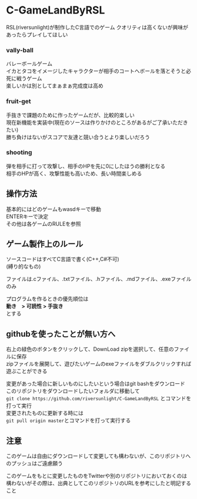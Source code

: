 # C-GameLandByRSL
RSL(riversunlight)が制作したC言語でのゲーム
クオリティは高くないが興味があったらプレイしてほしい

### vally-ball
バレーボールゲーム  
イカとタコをイメージしたキャラクターが相手のコートへボールを落とそうと必死に戦うゲーム  
楽しいかは別としてまぁまぁ完成度は高め

###  fruit-get
手抜きで課題のために作ったゲームだが、比較的楽しい  
現在新機能を実装中(現在のソースは作りかけのところがあるがご了承いただきたい)  
勝ち負けはないがスコアで友達と競い合うとより楽しいだろう

### shooting
弾を相手に打って攻撃し、相手のHPを先に0にしたほうの勝利となる  
相手のHPが高く、攻撃性能も高いため、長い時間楽しめる

## 操作方法
基本的にはどのゲームもwasdキーで移動  
ENTERキーで決定  
その他は各ゲームのRULEを参照


## ゲーム製作上のルール
ソースコードはすべてC言語で書く(C++,C#不可)  
(縛り的なもの)

ファイルは.cファイル、.txtファイル、.hファイル、.mdファイル、.exeファイルのみ

プログラムを作るときの優先順位は  
**動き　> 可読性 > 手抜き**  
とする

## githubを使ったことが無い方へ
右上の緑色のボタンをクリックして、DownLoad zipを選択して、任意のファイルに保存  
zipファイルを展開して、遊びたいゲームのexeファイルをダブルクリックすれば遊ぶことができる

変更があった場合に新しいものにしたいという場合はgit bashをダウンロード  
このリポジトリをダウンロードしたいフォルダに移動して  
`git clone https://github.com/riversunlight/C-GameLandByRSL`
とコマンドを打って実行  
変更されたものに更新する時には  
`git pull origin master`とコマンドを打って実行する

## 注意
このゲームは自由にダウンロードして変更しても構わないが、このリポジトリへのプッシュはご遠慮願う  

このゲームをもとに変更したものをTwitterや別のリポジトリにおいておくのは構わないがその際は、出典としてこのリポジトリのURLを参考にしたと明記すること
